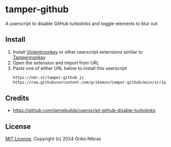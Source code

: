 # tamper-github

A userscript to disable GitHub turbolinks and toggle elements to blur out

## Install

1. Install [Violentmonkey](https://violentmonkey.github.io/) or other userscript extensions similar to [Tampermonkey](https://www.tampermonkey.net/)
2. Open the extension and import from URL
3. Paste one of either URL below to install this userscript
   ```sh
   https://nbr.st/tamper-github.js
   https://raw.githubusercontent.com/grikomsn/tamper-github/main/script.js
   ```

## Credits

- https://github.com/jamiebuilds/userscript-github-disable-turbolinks

## License

[MIT License](./LICENSE), Copyright (c) 2024 Griko Nibras

